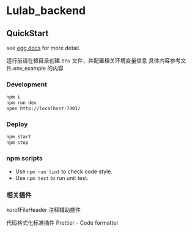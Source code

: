<!--
 * @Author: caohanzhong 342292451@qq.com
 * @Date: 2024-02-20 10:12:46
 * @LastEditors: caohanzhong 342292451@qq.com
 * @LastEditTime: 2024-02-21 21:45:10
 * @FilePath: \Lulab_backendd:\develop_Lulab_backend\Lulab_backend_feature_Login\repull\Lulab_backend\README.md
 * @Description:
 *
 * Copyright (c) 2024 by ${git_name_email}, All Rights Reserved.
-->

# Lulab_backend

## QuickStart

<!-- add docs here for user -->

see [egg docs][egg] for more detail.

运行前请在根目录创建.env 文件，并配置相关环境变量信息
具体内容参考文件.env_example 的内容

### Development

```bash
npm i
npm run dev
open http://localhost:7001/
```

### Deploy

```bash
npm start
npm stop
```

### npm scripts

- Use `npm run lint` to check code style.
- Use `npm test` to run unit test.

[egg]: https://eggjs.org

### 相关插件

koro1FileHeader 注释辅助插件

代码格式化标准插件 Prettier - Code formatter
